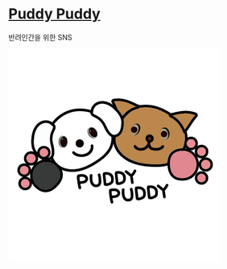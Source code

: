 # [Puddy Puddy](https://wapl-pet.web.app/)

반려인간을 위한 SNS

![Puddy Puddy](public/images/puddypuddy_logo.png)
